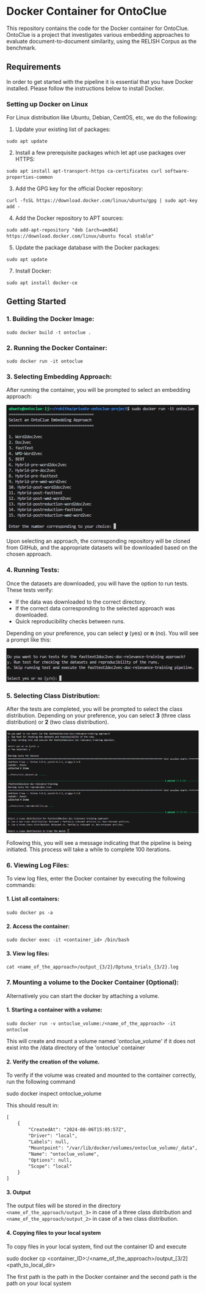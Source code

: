 # Docker Container for OntoClue

This repository contains the code for the Docker container for OntoClue. OntoClue is a project that investigates various embedding approaches to evaluate document-to-document similarity, using the RELISH Corpus as the benchmark.


## Requirements

In order to get started with the pipeline it is essential that you have Docker installed. Please follow the instructions below to install Docker.

### Setting up Docker on Linux

For Linux distribution like Ubuntu, Debian, CentOS, etc, we do the following:

1. Update your existing list of packages:
```
sudo apt update
```

2. Install a few prerequisite packages which let apt use packages over HTTPS:
```
sudo apt install apt-transport-https ca-certificates curl software-properties-common
```


3. Add the GPG key for the official Docker repository:
```
curl -fsSL https://download.docker.com/linux/ubuntu/gpg | sudo apt-key add -
```


4. Add the Docker repository to APT sources:
```
sudo add-apt-repository "deb [arch=amd64] https://download.docker.com/linux/ubuntu focal stable"
```


5. Update the package database with the Docker packages:
```
sudo apt update
```


7. Install Docker:
```
sudo apt install docker-ce
```


## Getting Started


### 1. Building the Docker Image:

```
sudo docker build -t ontoclue .
```

### 2. Running the Docker Container:

```
sudo docker run -it ontoclue
```

### 3. Selecting Embedding Approach:

After running the container, you will be prompted to select an embedding approach:

![](./docs/select_approach.png)

Upon selecting an approach, the corresponding repository will be cloned from GitHub, and the appropriate datasets will be downloaded based on the chosen approach.

### 4. Running Tests:

Once the datasets are downloaded, you will have the option to run tests. These tests verify:

- If the data was downloaded to the correct directory.
- If the correct data corresponding to the selected approach was downloaded.
- Quick reproducibility checks between runs.

Depending on your preference, you can select **y** (yes) or **n** (no). You will see a prompt like this:

![](./docs/select_test.png)

### 5. Selecting Class Distribution:

After the tests are completed, you will be prompted to select the class distribution. Depending on your preference, you can select **3** (three class distribution) or **2** (two class distribution).

![](./docs/select_class.png)

Following this, you will see a message indicating that the pipeline is being initiated. This process will take a while to complete 100 iterations.

### 6. Viewing Log Files:

To view log files, enter the Docker container by executing the following commands:

#### 1. List all containers:
```
sudo docker ps -a
```

#### 2. Access the container:
```
sudo docker exec -it <container_id> /bin/bash
```

#### 3. View log files:

```
cat <name_of_the_approach>/output_{3/2}/Optuna_trials_{3/2}.log
```

### 7. Mounting a volume to the Docker Container (Optional):

Alternatively you can start the docker by attaching a volume.

#### 1. Starting a container with a volume:

```
sudo docker run -v ontoclue_volume:/<name_of_the_approach> -it ontoclue
```

This will create and mount a volume named 'ontoclue_volume' if it does not exist into the /data directory of the 'ontoclue' container

#### 2. Verify the creation of the volume.
To verify if the volume was created and mounted to the container correctly, run the following command

sudo docker inspect ontoclue_volume

This should result in:

```
[
    {
        "CreatedAt": "2024-08-06T15:05:57Z",
        "Driver": "local",
        "Labels": null,
        "Mountpoint": "/var/lib/docker/volumes/ontoclue_volume/_data",
        "Name": "ontoclue_volume",
        "Options": null,
        "Scope": "local"
    }
]
```

#### 3. Output 

The output files will be stored in the directory ```<name_of_the_approach/output_3>``` in case of a three class distribution and ```<name_of_the_approach/output_2>``` in case of a two class distribution.

#### 4. Copying files to your local system
To copy files in your local system, find out the container ID and execute

sudo docker cp <container_ID>:/<name_of_the_approach>/output_[3/2] <path_to_local_dir>

The first path is the path in the Docker container and the second path is the path on your local system 